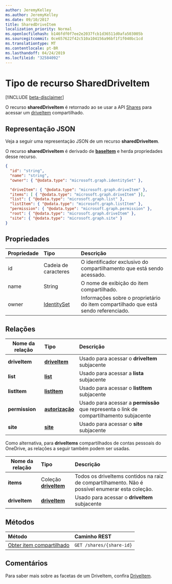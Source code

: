 ```yaml
---
author: JeremyKelley
ms.author: JeremyKelley
ms.date: 09/10/2017
title: SharedDriveItem
localization_priority: Normal
ms.openlocfilehash: b146fdf0f7ee2e2037fcb1d36511d0afa503005b
ms.sourcegitcommit: 0ce657622f42c510a104156a96bf1f1f040bc1cd
ms.translationtype: MT
ms.contentlocale: pt-BR
ms.lasthandoff: 04/24/2019
ms.locfileid: "32584092"
---
```

# <a name="shareddriveitem-resource-type"></a>Tipo de recurso SharedDriveItem

[!INCLUDE [beta-disclaimer](../../includes/beta-disclaimer.md)]

O recurso **sharedDriveItem** é retornado ao se usar a API [Shares](../api/shares-get.md) para acessar um [driveItem](driveitem.md) compartilhado.

## <a name="json-representation"></a>Representação JSON

Veja a seguir uma representação JSON de um recurso **sharedDriveItem**.

O recurso **sharedDriveItem** é derivado de [**baseItem**](baseitem.md) e herda propriedades desse recurso.

<!-- {
  "blockType": "resource",
  "baseType": "microsoft.graph.baseItem",
  "optionalProperties": [  ],
  "@odata.type": "microsoft.graph.sharedDriveItem"
}-->

```json
{
  "id": "string",
  "name": "string",
  "owner": { "@odata.type": "microsoft.graph.identitySet" },

  "driveItem": { "@odata.type": "microsoft.graph.driveItem" },
  "items": [ { "@odata.type": "microsoft.graph.driveItem" }],
  "list": { "@odata.type": "microsoft.graph.list" },
  "listItem": { "@odata.type": "microsoft.graph.listItem" },
  "permission": { "@odata.type": "microsoft.graph.permission" },
  "root": { "@odata.type": "microsoft.graph.driveItem" },
  "site": { "@odata.type": "microsoft.graph.site" }
}
```

## <a name="properties"></a>Propriedades

| Propriedade | Tipo                          | Descrição                                                      |
| :------- | :---------------------------- | :--------------------------------------------------------------- |
| id       | Cadeia de caracteres                        | O identificador exclusivo do compartilhamento que está sendo acessado.              |
| name     | String                        | O nome de exibição do item compartilhado.                             |
| owner    | [IdentitySet](identityset.md) | Informações sobre o proprietário do item compartilhado que está sendo referenciado. |

## <a name="relationships"></a>Relações

| Nome da relação | Tipo                | Descrição
| ------------------|:--------------------|:-----------------------------------
| **driveItem**     | [**driveItem**][driveItem] | Usado para acessar o **driveItem** subjacente
| **list**          | [**list**][list]           | Usado para acessar a **lista** subjacente
| **listItem**      | [**listItem**][listItem]   | Usado para acessar o **listItem** subjacente
| **permission**    | [**autorização**][permission] | Usado para acessar a **permissão** que representa o link de compartilhamento subjacente
| **site**          | [**site**][site]           | Usado para acessar o **site** subjacente

Como alternativa, para **driveItems** compartilhados de contas pessoais do OneDrive, as relações a seguir também podem ser usadas.

| Nome da relação | Tipo                         | Descrição
| ------------------|:-----------------------------|:-----------------------------------
| **items**         | Coleção [**driveItem**][driveItem] | Todos os driveItems contidos na raiz de compartilhamento. Não é possível enumerar esta coleção.
| **driveItem**     | [**driveItem**][driveItem]            | Usado para acessar o **driveItem** subjacente

[driveItem]: driveitem.md
[list]: list.md
[listItem]: listitem.md
[permission]: permission.md
[site]: site.md

## <a name="methods"></a>Métodos

| Método                                  | Caminho REST                |
| :-------------------------------------- | :----------------------- |
| [Obter item compartilhado](../api/shares-get.md) | `GET /shares/{share-id}` |

## <a name="remarks"></a>Comentários

Para saber mais sobre as facetas de um DriveItem, confira [DriveItem](driveitem.md).

<!--
{
  "type": "#page.annotation",
  "description": "Share resource returns information about a shared item or collection of items.",
  "keywords": "share,shared,sharing root,shared files, shared items",
  "section": "documentation",
  "tocPath": "Resources/Share",
  "suppressions": [
    "Error: /api-reference/beta/resources/shareddriveitem.md:\r\n      Exception processing links.\r\n    System.ArgumentException: Link Definition was null. Link text: !INCLUDE [beta-disclaimer](../../includes/beta-disclaimer.md)\r\n      at ApiDoctor.Validation.DocFile.get_LinkDestinations()\r\n      at ApiDoctor.Validation.DocSet.ValidateLinks(Boolean includeWarnings, String[] relativePathForFiles, IssueLogger issues, Boolean requireFilenameCaseMatch, Boolean printOrphanedFiles)"
  ]
}
-->

